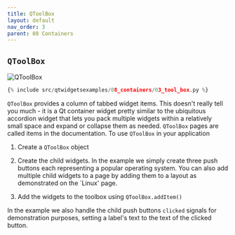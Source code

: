 ```yaml
---
title: QToolBox
layout: default
nav_order: 3
parent: 08 Containers
---
```


## `QToolBox`

![QToolBox](/blog/images/qtwidgetsexamples/08_containers/03_tool_box.png)

```python
{% include src/qtwidgetsexamples/08_containers/03_tool_box.py %}
```

`QToolBox` provides a column of tabbed widget items. This doesn't really tell you much - it is a Qt container widget pretty similar to the ubiquitous accordion widget that lets you pack multiple widgets within a relatively small space and expand or collapse them as needed. `QToolBox` pages are called items in the documentation. To use `QToolBox` in your application

1. Create a `QToolBox` object

2. Create the child widgets. In the example we simply create three push buttons each representing a popular operating system. You can also add multiple child widgets to a page by adding them to a layout as demonstrated on the `Linux' page.

3. Add the widgets to the toolbox using `QToolBox.addItem()`

In the example we also handle the child push buttons `clicked` signals for demonstration purposes, setting a label's text to the text of the clicked button.